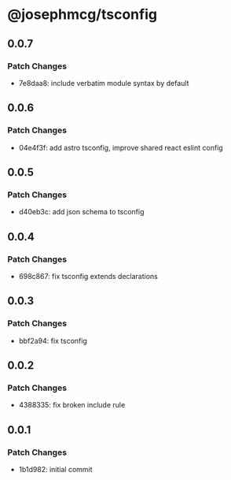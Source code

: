 # @josephmcg/tsconfig

## 0.0.7

### Patch Changes

- 7e8daa8: include verbatim module syntax by default

## 0.0.6

### Patch Changes

- 04e4f3f: add astro tsconfig, improve shared react eslint config

## 0.0.5

### Patch Changes

- d40eb3c: add json schema to tsconfig

## 0.0.4

### Patch Changes

- 698c867: fix tsconfig extends declarations

## 0.0.3

### Patch Changes

- bbf2a94: fix tsconfig

## 0.0.2

### Patch Changes

- 4388335: fix broken include rule

## 0.0.1

### Patch Changes

- 1b1d982: initial commit
